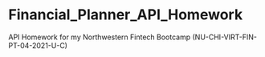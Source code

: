 # Financial_Planner_API_Homework
API Homework for my Northwestern Fintech Bootcamp (NU-CHI-VIRT-FIN-PT-04-2021-U-C)
